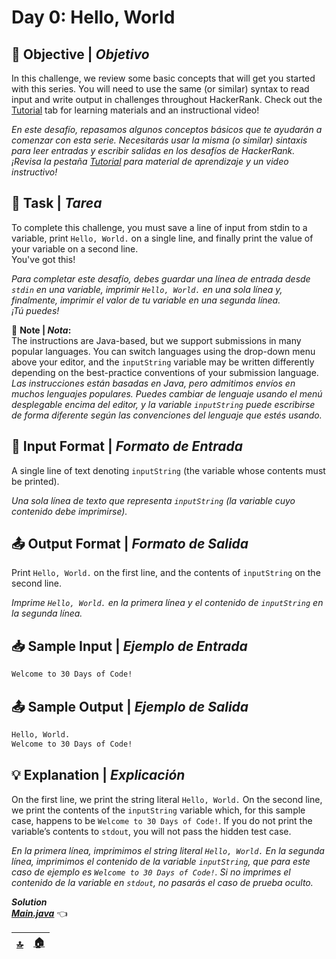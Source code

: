 # **Day 0: Hello, World**

## 🏁 Objective | *Objetivo*

In this challenge, we review some basic concepts that will get you started with this series. You will need to use the same (or similar) syntax to read input and write output in challenges throughout HackerRank. Check out the [Tutorial](https://www.hackerrank.com/challenges/30-hello-world/tutorial) tab for learning materials and an instructional video!

*En este desafío, repasamos algunos conceptos básicos que te ayudarán a comenzar con esta serie. Necesitarás usar la misma (o similar) sintaxis para leer entradas y escribir salidas en los desafíos de HackerRank. ¡Revisa la pestaña [Tutorial](https://www.hackerrank.com/challenges/30-hello-world/tutorial) para material de aprendizaje y un video instructivo!*

## 📌 Task | *Tarea*

To complete this challenge, you must save a line of input from stdin to a variable, print `Hello, World.` on a single line, and finally print the value of your variable on a second line.  
You've got this!

*Para completar este desafío, debes guardar una línea de entrada desde `stdin` en una variable, imprimir `Hello, World.` en una sola línea y, finalmente, imprimir el valor de tu variable en una segunda línea.*  
*¡Tú puedes!*

👀 **Note | *Nota*:**  
The instructions are Java-based, but we support submissions in many popular languages. You can switch languages using the drop-down menu above your editor, and the `inputString` variable may be written differently depending on the best-practice conventions of your submission language.  
*Las instrucciones están basadas en Java, pero admitimos envíos en muchos lenguajes populares. Puedes cambiar de lenguaje usando el menú desplegable encima del editor, y la variable `inputString` puede escribirse de forma diferente según las convenciones del lenguaje que estés usando.*

## 🔣 Input Format | *Formato de Entrada*

A single line of text denoting `inputString` (the variable whose contents must be printed).  

*Una sola línea de texto que representa `inputString` (la variable cuyo contenido debe imprimirse).*

## 📤 Output Format | *Formato de Salida*

Print `Hello, World.` on the first line, and the contents of `inputString` on the second line.  

*Imprime `Hello, World.` en la primera línea y el contenido de `inputString` en la segunda línea.*

## 📥 Sample Input | *Ejemplo de Entrada*

```bash
Welcome to 30 Days of Code!
```

## 📤 Sample Output | *Ejemplo de Salida*

```bash
Hello, World.
Welcome to 30 Days of Code!
```

## 💡 Explanation | *Explicación*

On the first line, we print the string literal `Hello, World.` On the second line, we print the contents of the `inputString` variable which, for this sample case, happens to be `Welcome to 30 Days of Code!`. If you do not print the variable’s contents to `stdout`, you will not pass the hidden test case.

*En la primera línea, imprimimos el string literal `Hello, World.` En la segunda línea, imprimimos el contenido de la variable `inputString`, que para este caso de ejemplo es `Welcome to 30 Days of Code!`. Si no imprimes el contenido de la variable en `stdout`, no pasarás el caso de prueba oculto.*

***Solution***  
[***Main.java***](./src/Main.java) 👈

| [🔝](#day-0-hello-world) | [🏠](../README.md) |
| --- | --- |